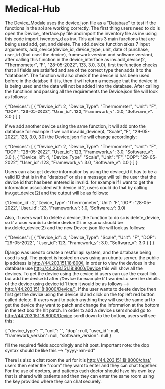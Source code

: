 # Medical-Hub


The Device_Module uses the device.json file as a "Database" to test if the functions in the api are working correctly. The first thing users need to do is open the Device_Interface.py file and import the inventory file as inv using this code import inventory_d as inv. This api has 3 main functions that are being used add, get, and delete. The add_device function takes 7 input arguments, add_device(device_id, device_type, unit, date of purchase, user_id (that used the device), framework version and software version), after calling this function in the device_interface as inv.add_device(2, "Thermometer", "F", "28-05-2022", 123, 3.0, 3.0), first the function checks that all fields are satisifed and are of the correct type then adds it to the "database". The function will also check if the device id has been used before in the databse if it is, then it will return a meesage that the device id is being used and the data will not be added into the database. After calling the functinon and passing all the requirements the Device.json file will look as follows:

{
    "Devices": [
        {
            "Device_id": 2,
            "Device_Type": "Thermometer",
            "Unit": "F",
            "DOP": "28-05-2022",
            "User_id": 123,
            "Framework_v": 3.0,
            "Software_v": 3.0
        }
    ]
}

if we add another device using the same function, it will add onto the database for example if we call inv.add_device(4, "Scale", "F", "29-05-2022", 123, 3.0, 3.0)
the Device.json file will change accordingly:

{
    "Devices": [
        {
            "Device_id": 2,
            "Device_Type": "Thermometer",
            "Unit": "F",
            "DOP": "28-05-2022",
            "User_id": 123,
            "Framework_v": 3.0,
            "Software_v": 3.0
        },
        {
            "Device_id": 4,
            "Device_Type": "Scale",
            "Unit": "F",
            "DOP": "29-05-2022",
            "User_id": 123,
            "Framework_v": 3.0,
            "Software_v": 3.0
        }
    ]
}

Users can also get device information by using the device_id it has to be a valid ID that is in the "databse" or else a message will tell the user that the device id that has been entered is invalid. for example if I want to get the information associated with device id 2, users could do that by calling inv.get_device(2) and the output will be as follows:

{'Device_id': 2, 'Device_Type': 'Thermometer', 'Unit': 'F', 'DOP': '28-05-2022', 'User_id': 123, 'Framework_v': 3.0, 'Software_v': 3.0}

Also, if users want to delete a device, the function to do so is delete_device, so if a user wants to delete device 2 the sytanx should be inv.delete_device(2) and the new Device.json file will look as follows:

{
    "Devices": [
        {
            "Device_id": 4,
            "Device_Type": "Scale",
            "Unit": "F",
            "DOP": "29-05-2022",
            "User_id": 123,
            "Framework_v": 3.0,
            "Software_v": 3.0
        }
    ]
}



Django was used to create a restful api system, and the database being used is sql. The project is hosted on aws using an ubuntu server. the public ip address is http://44.203.151.18:8000, in order to view the devices in the database use http://44.203.151.18:8000/Device this will show all the devices. To get the device using the device id users can use the exact link but add the device id after /Device for example if I wanted to see the details of the device using device id 1 then it would be as follows --> http://44.203.151.18:8000/Device/1. If the user wants to delete device then first get the device using the device id and click on the top left red button called delete. If users want to patch anything they will use the same url to get the device they want to patch and change the information at the bottom in the text box the hit patch. In order to add a device users should go to http://44.203.151.18:8000/Device scroll down to the bottom, users will see this:

{
    "device_type": "",
    "unit": "",
    "dop": null,
    "user_id": null,
    "framework_version": null,
    "software_version": null
}

fill the required fields accordingly and hit post. Important note: the dop syntax should be like this --> "yyyy-mm-dd"

There is also a chat room the url for it is http://44.203.151.18:8000/chat/ users then enter the "room" they want to enter and they can chat together. For the use of doctors, and patients each doctor should have his own key that is shared with patients and then they can enter the same room using the key provided where they can chat securely.




